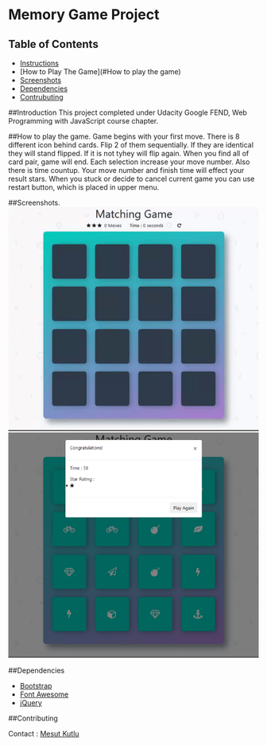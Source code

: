 # Memory Game Project

## Table of Contents

* [Instructions](#Introduction)
* [How to Play The Game](#How to play the game)
* [Screenshots](#Screenshots)
* [Dependencies](#Dependencies)
* [Contrubuting](#Contributing)

##Introduction
	This project completed under Udacity Google FEND, Web Programming with JavaScript course chapter.

##How to play the game.
	Game begins with your first move. There is 8 different icon behind cards. Flip 2 of them sequentially. If they are identical they will stand flipped. If it is not tyhey will flip again. When you find all of card pair, game will end. Each selection increase your move number. Also there is time countup.
Your move number and finish time will effect your result stars.
	When you stuck or decide to cancel current game you can use restart button, which is placed in upper menu.

##Screenshots.
![gamescreen](https://raw.githubusercontent.com/mkutlu/Google-Udacity-Nanodegree-Projects/master/Project%20Memory%20Game/img/game.gif)
![endscreen](https://raw.githubusercontent.com/mkutlu/Google-Udacity-Nanodegree-Projects/master/Project%20Memory%20Game/img/gameend.png)

##Dependencies
* [Bootstrap](https://getbootstrap.com/)
* [Font Awesome](https://fontawesome.com/)
* [jQuery](https://jquery.com/)

##Contributing

Contact : [Mesut Kutlu](https://github.com/mkutlu)